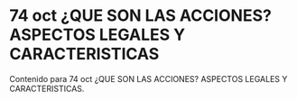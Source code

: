 # 74 oct  ¿QUE SON LAS ACCIONES? ASPECTOS LEGALES Y CARACTERISTICAS

Contenido para 74 oct  ¿QUE SON LAS ACCIONES? ASPECTOS LEGALES Y CARACTERISTICAS.